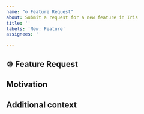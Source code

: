 ```yaml
---
name: "⚙ Feature Request"
about: Submit a request for a new feature in Iris
title: ''
labels: 'New: Feature'
assignees: ''

---
```


## ⚙ Feature Request
<!-- A clear and concise description of the feature proposal -->

## Motivation
<!-- Is your feature request related to an existing issue? -->
<!-- I'm always frustrated when ... -->

## Additional context
<!-- Provide any further information to help us understand -->
